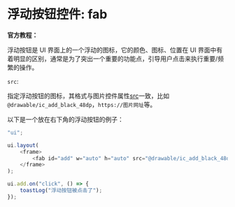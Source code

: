 # 浮动按钮控件: fab

**官方教程：**

浮动按钮是 UI 界面上的一个浮动的图标，它的颜色、图标、位置在 UI 界面中有着明显的区别，通常是为了突出一个重要的功能点，引导用户点击来执行重要/频繁的操作。

`src`:

指定浮动按钮的图标，其格式与图片控件属性[src](#src)一致，比如`@drawable/ic_add_black_48dp`，`https://图片网址`等。

以下是一个放在右下角的浮动按钮的例子：

```js
"ui";

ui.layout(
    <frame>
        <fab id="add" w="auto" h="auto" src="@drawable/ic_add_black_48dp" margin="16" layout_gravity="bottom|right" tint="#ffffff" />
    </frame>
);

ui.add.on("click", () => {
    toastLog("浮动按钮被点击了");
});
```
